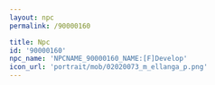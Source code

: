```yaml
---
layout: npc
permalink: /90000160

title: Npc
id: '90000160'
npc_name: 'NPCNAME_90000160_NAME:[F]Develop'
icon_url: 'portrait/mob/02020073_m_ellanga_p.png'
---
```

